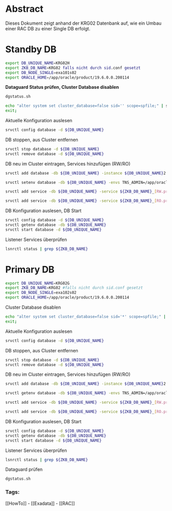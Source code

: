 # Abstract

Dieses Dokument zeigt anhand der KRG02 Datenbank auf, wie ein Umbau einer RAC DB zu einer Single DB erfolgt.

# Standby DB

```bash
export DB_UNIQUE_NAME=KRG02H
export ZKB_DB_NAME=KRG02 falls nicht durch sid.conf gesetzt
export DB_NODE_SINGLE=exa101s02
export ORACLE_HOME=/app/oracle/product/19.6.0.0.200114
```

**Dataguard Status prüfen, Cluster Database disablen**

```bash
dgstatus.sh

echo "alter system set cluster_database=false sid='' scope=spfile;" | sqlplus / as sysdba
exit;
```

Aktuelle Konfiguration auslesen

```bash
srvctl config database -d ${DB_UNIQUE_NAME}
```

DB stoppen, aus Cluster entfernen

```bash
srvctl stop database -d ${DB_UNIQUE_NAME}
srvctl remove database -d ${DB_UNIQUE_NAME}
```

DB neu im Cluster eintragen, Services hinzufügen (RW/RO)

```bash
srvctl add database -db ${DB_UNIQUE_NAME} -instance ${DB_UNIQUE_NAME}2 -oraclehome ${ORACLE_HOME} -domain [prod.zkb.ch](http://prod.zkb.ch/) -spfile +DATA01/${DB_UNIQUE_NAME}/spfile${ZKB_DB_NAME}.ora -pwfile /app/oracle/admin/${ZKB_DB_NAME}/pfile/orapw${ZKB_DB_NAME} -dbname ${ZKB_DB_NAME} -c SINGLE -node ${DB_NODE_SINGLE} -startoption mount -role PHYSICAL_STANDBY

srvctl setenv database -db ${DB_UNIQUE_NAME} -envs TNS_ADMIN=/app/oracle/admin/${ZKB_DB_NAME}/pfile

srvctl add service -db ${DB_UNIQUE_NAME} -service ${ZKB_DB_NAME}_[RW.prod.zkb.ch](http://rw.prod.zkb.ch/) -preferred ${DB_UNIQUE_NAME}2 -tafpolicy BASIC -role PRIMARY -failovertype SESSION -failovermethod BASIC -failoverretry 10 -failoverdelay 10 -notification TRUE

srvctl add service -db ${DB_UNIQUE_NAME} -service ${ZKB_DB_NAME}_[RO.prod.zkb.ch](http://ro.prod.zkb.ch/) -preferred ${DB_UNIQUE_NAME}2 -tafpolicy BASIC -role PHYSICAL_STANDBY -failovertype SESSION -failovermethod BASIC -failoverretry 10 -failoverdelay 10 -notification TRUE
```

DB Konfiguration auslesen, DB Start

```bash
srvctl config database -d ${DB_UNIQUE_NAME}
srvctl getenv database -db ${DB_UNIQUE_NAME}
srvctl start database -d ${DB_UNIQUE_NAME}
```

Listener Services überprüfen

```bash
lsnrctl status | grep ${ZKB_DB_NAME}
```

# Primary DB

```bash
export DB_UNIQUE_NAME=KRG02G
export ZKB_DB_NAME=KRG02 #falls nicht durch sid.conf gesetzt
export DB_NODE_SINGLE=exa102s02
export ORACLE_HOME=/app/oracle/product/19.6.0.0.200114
```

Cluster Database disablen

```bash
echo "alter system set cluster_database=false sid='*' scope=spfile;" | sqlplus / as sysdba
exit;
```

Aktuelle Konfiguration auslesen

```bash
srvctl config database -d ${DB_UNIQUE_NAME}
```

DB stoppen, aus Cluster entfernen

```bash
srvctl stop database -d ${DB_UNIQUE_NAME}
srvctl remove database -d ${DB_UNIQUE_NAME}
```

DB neu im Cluster eintragen, Services hinzufügen (RW/RO)

```bash
srvctl add database -db ${DB_UNIQUE_NAME} -instance ${DB_UNIQUE_NAME}2 -oraclehome ${ORACLE_HOME} -domain [prod.zkb.ch](http://prod.zkb.ch/)-spfile +DATA01/${DB_UNIQUE_NAME}/spfile${ZKB_DB_NAME}.ora -pwfile /app/oracle/admin/${ZKB_DB_NAME}/pfile/orapw${ZKB_DB_NAME} -dbname ${ZKB_DB_NAME} -c SINGLE -node ${DB_NODE_SINGLE}

srvctl getenv database -db ${DB_UNIQUE_NAME} -envs TNS_ADMIN=/app/oracle/admin/${ZKB_DB_NAME}/pfile

srvctl add service -db ${DB_UNIQUE_NAME} -service ${ZKB_DB_NAME}_[RW.prod.zkb.ch](http://rw.prod.zkb.ch/) -preferred ${DB_UNIQUE_NAME}2 -tafpolicy BASIC -role PRIMARY -failovertype SESSION -failovermethod BASIC -failoverretry 10 -failoverdelay 10 -notification TRUE

srvctl add service -db ${DB_UNIQUE_NAME} -service ${ZKB_DB_NAME}_[RO.prod.zkb.ch](http://ro.prod.zkb.ch/) -preferred ${DB_UNIQUE_NAME}2 -tafpolicy BASIC -role PHYSICAL_STANDBY -failovertype SESSION -failovermethod BASIC -failoverretry 10 -failoverdelay 10 -notification TRUE
```

DB Konfiguration auslesen, DB Start

```bash
srvctl config database -d ${DB_UNIQUE_NAME}
srvctl getenv database -db ${DB_UNIQUE_NAME}
srvctl start database -d ${DB_UNIQUE_NAME}
```

Listener Services überprüfen

```bash
lsnrctl status | grep ${ZKB_DB_NAME}
```

Dataguard prüfen

```bash
dgstatus.sh
```

### Tags:

[[HowTo]] - [[Exadata]] - [[RAC]]